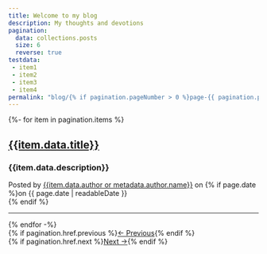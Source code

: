 ```yaml
---
title: Welcome to my blog
description: My thoughts and devotions
pagination:
  data: collections.posts
  size: 6
  reverse: true
testdata:
 - item1
 - item2
 - item3
 - item4
permalink: "blog/{% if pagination.pageNumber > 0 %}page-{{ pagination.pageNumber + 1 }}/{% endif %}index.html"
---
```


{%- for item in pagination.items %}
<div class="post-preview">
<a href="{{item.url}}"><h2 class="post-title">{{item.data.title}}</h2></a>
<h3 class="post-subtitle">{{item.data.description}}</h3>
<p class="post-meta">
Posted by
<a href="{{metadata.author.url}}">{{item.data.author or metadata.author.name}}</a>
on {% if page.date %}on <time datetime="{{ page.date | htmlDateString }}">{{ page.date | readableDate }}</time><br/>{% endif %}
</p>
</div>
<hr class="my-4" />
{% endfor -%}


<div class="row mt-3 mb-3">
<div class="col-md-6">
{% if pagination.href.previous %}<a class="btn btn-primary text-uppercase col-12" href="{{ pagination.href.previous }}">← Previous</a>{% endif %}
</div>
<div class="col-md-6 text-end mb-4">
{% if pagination.href.next %}<a class="btn btn-primary text-uppercase col-12" href="{{ pagination.href.next }}">Next →</a>{% endif %}
</div>
</div>
